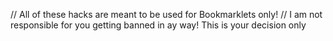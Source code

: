 // All of these hacks are meant to be used for Bookmarklets only!
// I am not responsible for you getting banned in ay way! This is your decision only
